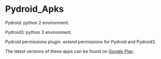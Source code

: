 # Pydroid_Apks

Pydroid: python 2 environment.

Pydroid3: python 3 environment.

Pydroid permissions plugin: extend permissions for Pydroid and Pydroid3.

The latest versions of these apps can be found on [Google Play](https://play.google.com/store/apps).
